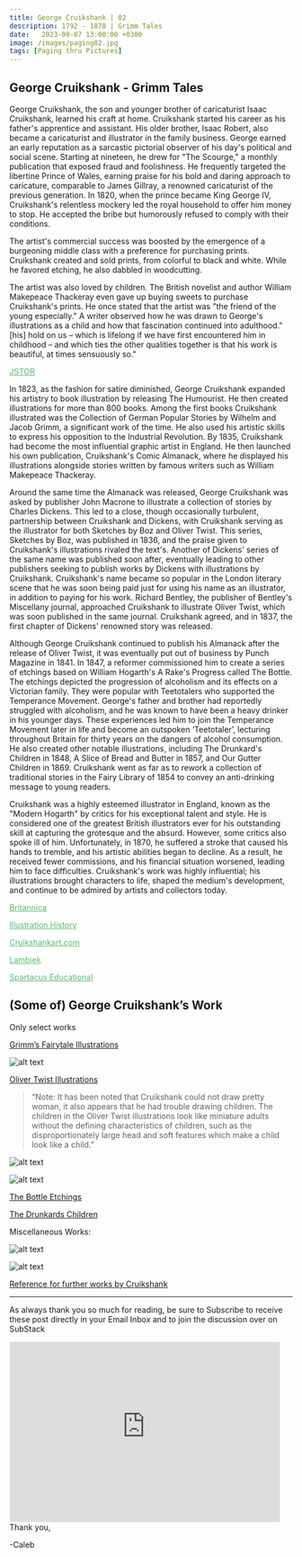 ```yaml
---
title: George Cruikshank | 02
description: 1792 - 1878 | Grimm Tales
date:   2023-09-07 13:00:00 +0300
image: /images/paging02.jpg
tags: [Paging thru Pictures]
---
```


## George Cruikshank - Grimm Tales

George Cruikshank, the son and younger brother of caricaturist Isaac Cruikshank, learned his craft at home. Cruikshank started his career as his father's apprentice and assistant. His older brother, Isaac Robert, also became a caricaturist and illustrator in the family business. George earned an early reputation as a sarcastic pictorial observer of his day's political and social scene. Starting at nineteen, he drew for "The Scourge," a monthly publication that exposed fraud and foolishness. He frequently targeted the libertine Prince of Wales, earning praise for his bold and daring approach to caricature, comparable to James Gillray, a renowned caricaturist of the previous generation. In 1820, when the prince became King George IV, Cruikshank's relentless mockery led the royal household to offer him money to stop. He accepted the bribe but humorously refused to comply with their conditions.

The artist's commercial success was boosted by the emergence of a burgeoning middle class with a preference for purchasing prints. Cruikshank created and sold prints, from colorful to black and white. While he favored etching, he also dabbled in woodcutting.

The artist was also loved by children. The British novelist and author William Makepeace Thackeray even gave up buying sweets to purchase Cruikshank's prints. He once stated that the artist was "the friend of the young especially." A writer observed how he was drawn to George's illustrations as a child and how that fascination continued into adulthood." [his] hold on us – which is lifelong if we have first encountered him in childhood – and which ties the other qualities together is that his work is beautiful, at times sensuously so."

<a href="https://www.jstor.org/stable/26409891?seq=1#page_scan_tab_contents" style="color: #5ABB71"><u>JSTOR</u></a>

In 1823, as the fashion for satire diminished, George Cruikshank expanded his artistry to book illustration by releasing The Humourist. He then created illustrations for more than 800 books. Among the first books Cruikshank illustrated was the Collection of German Popular Stories by Wilhelm and Jacob Grimm, a significant work of the time. He also used his artistic skills to express his opposition to the Industrial Revolution. By 1835, Cruikshank had become the most influential graphic artist in England. He then launched his own publication, Cruikshank's Comic Almanack, where he displayed his illustrations alongside stories written by famous writers such as William Makepeace Thackeray.

Around the same time the Almanack was released, George Cruikshank was asked by publisher John Macrone to illustrate a collection of stories by Charles Dickens. This led to a close, though occasionally turbulent, partnership between Cruikshank and Dickens, with Cruikshank serving as the illustrator for both Sketches by Boz and Oliver Twist. This series, Sketches by Boz, was published in 1836, and the praise given to Cruikshank's illustrations rivaled the text's. Another of Dickens' series of the same name was published soon after, eventually leading to other publishers seeking to publish works by Dickens with illustrations by Cruikshank. Cruikshank's name became so popular in the London literary scene that he was soon being paid just for using his name as an illustrator, in addition to paying for his work. Richard Bentley, the publisher of Bentley's Miscellany journal, approached Cruikshank to illustrate Oliver Twist, which was soon published in the same journal. Cruikshank agreed, and in 1837, the first chapter of Dickens' renowned story was released.

Although George Cruikshank continued to publish his Almanack after the release of Oliver Twist, it was eventually put out of business by Punch Magazine in 1841. In 1847, a reformer commissioned him to create a series of etchings based on William Hogarth's A Rake's Progress called The Bottle. The etchings depicted the progression of alcoholism and its effects on a Victorian family. They were popular with Teetotalers who supported the Temperance Movement. George's father and brother had reportedly struggled with alcoholism, and he was known to have been a heavy drinker in his younger days. These experiences led him to join the Temperance Movement later in life and become an outspoken ‘Teetotaler’, lecturing throughout Britain for thirty years on the dangers of alcohol consumption. He also created other notable illustrations, including The Drunkard's Children in 1848, A Slice of Bread and Butter in 1857, and Our Gutter Children in 1869. Cruikshank went as far as to rework a collection of traditional stories in the Fairy Library of 1854 to convey an anti-drinking message to young readers.

Cruikshank was a highly esteemed illustrator in England, known as the "Modern Hogarth" by critics for his exceptional talent and style. He is considered one of the greatest British illustrators ever for his outstanding skill at capturing the grotesque and the absurd. However, some critics also spoke ill of him. Unfortunately, in 1870, he suffered a stroke that caused his hands to tremble, and his artistic abilities began to decline. As a result, he received fewer commissions, and his financial situation worsened, leading him to face difficulties. Cruikshank's work was highly influential; his illustrations brought characters to life, shaped the medium's development, and continue to be admired by artists and collectors today.

<a href="https://www.britannica.com/biography/George-Cruikshank" style="color: #5ABB71"><u>Britannica</u></a>

<a href="https://www.illustrationhistory.org/artists/george-cruikshank" style="color: #5ABB71"><u>Illustration History</u></a>

<a href="https://cruikshankart.com/biography/" style="color: #5ABB71"><u>Cruikshankart.com</u></a>

<a href="https://www.lambiek.net/artists/c/cruikshank_george.htm" style="color: #5ABB71"><u>Lambiek</u></a>

<a href="https://spartacus-educational.com/PRcruikshank.htm" style="color: #5ABB71"><u>Spartacus Educational</u></a>

## (Some of) George Cruikshank’s Work

Only select works

<u><p style="color:#C68975;">[Grimm’s Fairytale Illustrations ](https://tygertale.com/2015/02/08/grimm-by-cruikshank/)</u></p>

![alt text](/images/paging02-01.jpg)

<u><p style="color:#C68975;">[Oliver Twist Illustrations](https://www.charlesdickenspage.com/illustrations-twist.html)</u></p>

> “Note: It has been noted that Cruikshank could not draw pretty woman, it also appears that he had trouble drawing children. The children in the Oliver Twist illustrations look like miniature adults without the defining characteristics of children, such as the disproportionately large head and soft features which make a child look like a child.”

![alt text](/images/paging02-02.png)

![alt text](/images/paging02-03.jpg)

<u><p style="color:#C68975;">[The Bottle Etchings](https://en.wikipedia.org/wiki/The_Bottle_(etchings))</u></p>

<u><p style="color:#C68975;">[The Drunkards Children](https://victorianweb.org/art/illustration/cruikshank/drunkard1.html)</u></p>

Miscellaneous Works:

![alt text](/images/paging02-04.jpg)

![alt text](/images/paging02-05.jpg)

<u><p style="color:#C68975;">[Reference for further works by Cruikshank](https://victorianweb.org/art/illustration/cruikshank/index.html)</u></p>

***

As always thank you so much for reading, be sure to Subscribe to receive these post directly in your Email Inbox and to join the discussion over on SubStack

<iframe src="https://thewanderway.substack.com/embed" width="480" height="320" style="border:1px solid #EEE; background:white;" frameborder="0" scrolling="no"></iframe>
<br>
Thank you,

-Caleb